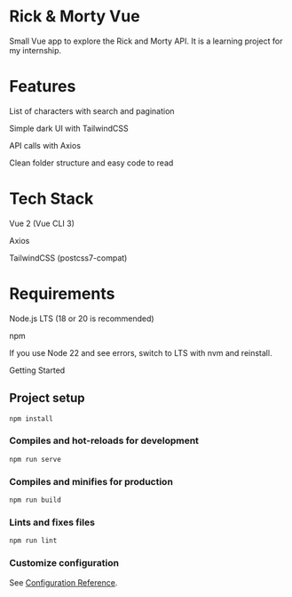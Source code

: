 # Rick & Morty Vue

Small Vue app to explore the Rick and Morty API.
It is a learning project for my internship.

# Features

List of characters with search and pagination

Simple dark UI with TailwindCSS

API calls with Axios

Clean folder structure and easy code to read

# Tech Stack

Vue 2 (Vue CLI 3)

Axios

TailwindCSS (postcss7-compat)

# Requirements

Node.js LTS (18 or 20 is recommended)

npm

If you use Node 22 and see errors, switch to LTS with nvm and reinstall.

Getting Started

## Project setup
```
npm install
```

### Compiles and hot-reloads for development
```
npm run serve
```

### Compiles and minifies for production
```
npm run build
```

### Lints and fixes files
```
npm run lint
```

### Customize configuration
See [Configuration Reference](https://cli.vuejs.org/config/).
